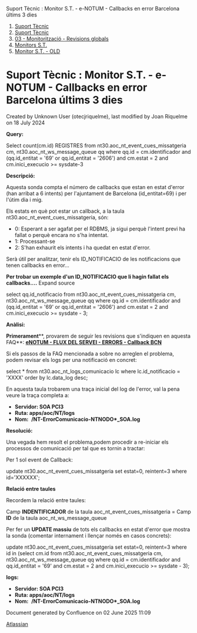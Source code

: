 Suport Tècnic : Monitor S.T. - e-NOTUM - Callbacks en error Barcelona últims 3 dies  

1.  [Suport Tècnic](index.md)
2.  [Suport Tècnic](13893782.md)
3.  [03 - Monitorització - Revisions globals](26313327.md)
4.  [Monitors S.T.](Monitors-S.T._41522177.md)
5.  [Monitor S.T. - OLD](Monitor-S.T.---OLD_118555256.md)

Suport Tècnic : Monitor S.T. - e-NOTUM - Callbacks en error Barcelona últims 3 dies
===================================================================================

Created by Unknown User (otecjriquelme), last modified by Joan Riquelme on 18 July 2024

**Query:**

Select count(cm.id) REGISTRES
from nt30.aoc\_nt\_event\_cues\_missatgeria cm,
nt30.aoc\_nt\_ws\_message\_queue qq
where qq.id = cm.identificador
and (qq.id\_entitat = '69' or qq.id\_entitat = '2606')
and cm.estat = 2
and cm.inici\_execucio >= sysdate-3

**Descripció:** 

Aquesta sonda compta el número de callbacks que estan en estat d'error (han arribat a 6 intents) per l'ajuntament de Barcelona (id\_entitat=69) i per l'útim dia i mig.

Els estats en què pot estar un callback, a la taula nt30.aoc\_nt\_event\_cues\_missatgeria, són:

*   0: Esperant a ser agafat per el RDBMS, ja sigui perquè l'intent previ ha fallat o perquè encara no s'ha intentat.
*   1: Processant-se
*   2: S'han exhaurit els intents i ha quedat en estat d'error.

  

Serà útil per analitzar, tenir els ID\_NOTIFICACIO de les notificacions que tenen callbacks en error...

**Per trobar un exemple d'un ID\_NOTIFICACIO que li hagin fallat els callbacks....** Expand source

select qq.id\_notificacio
from nt30.aoc\_nt\_event\_cues\_missatgeria cm, nt30.aoc\_nt\_ws\_message\_queue qq
where qq.id = cm.identificador
and (qq.id\_entitat = '69' or qq.id\_entitat = '2606')
and cm.estat = 2
and cm.inici\_execucio >= sysdate - 3;

**Anàlisi:** 

**Primerament****, provarem de seguir les revisions que s'indiquen en aquesta FAQ**: **[eNOTUM - FLUX DEL SERVEI - ERRORS - Callback BCN](/pages/createpage.action?spaceKey=SII&title=eNOTUM+-+FLUX+DEL+SERVEI+-+ERRORS+-+Callback+BCN&linkCreation=true&fromPageId=28706742)**

Si els passos de la FAQ mencionada a sobre no arreglen el problema, podem revisar els logs per una notificació en concret:

select \* from nt30.aoc\_nt\_logs\_comunicacio lc
where lc.id\_notificacio = 'XXXX'
order by lc.data\_log desc;

En aquesta taula trobarem una traça inicial del log de l'error, val la pena veure la traça completa a:

*   **Servidor: SOA PCI3**
*   **Ruta: apps/aoc/NT/logs**
*   **Nom:**  **/NT-ErrorComunicacio-NTNODO\*\_SOA.log**

**Resolució:**

Una vegada hem resolt el problema,podem procedir a re-iniciar els processos de comunicació per tal que es tornin a tractar:

Per 1 sol event de Callback:

update nt30.aoc\_nt\_event\_cues\_missatgeria
set estat=0, reintent=3
where id='XXXXXX';

**Relació entre taules**

Recordem la relació entre taules:

Camp **INDENTIFICADOR** de la taula aoc\_nt\_event\_cues\_missatgeria = Camp **ID** de la taula aoc\_nt\_ws\_message\_queue

  

Per fer un **UPDATE massiu** de tots els callbacks en estat d'error que mostra la sonda (comentar internament i llençar només en casos concrets):

update nt30.aoc\_nt\_event\_cues\_missatgeria
set estat=0, reintent=3
	where id in (select cm.id
				from nt30.aoc\_nt\_event\_cues\_missatgeria cm, nt30.aoc\_nt\_ws\_message\_queue qq
				where qq.id = cm.identificador
				and qq.id\_entitat = '69'
				and cm.estat = 2
				and cm.inici\_execucio >= sysdate - 3);

**logs:** 

*   **Servidor: SOA PCI3**
*   **Ruta: apps/aoc/NT/logs**
*   **Nom:**  **/NT-ErrorComunicacio-NTNODO\*\_SOA.log**

Document generated by Confluence on 02 June 2025 11:09

[Atlassian](http://www.atlassian.com/)